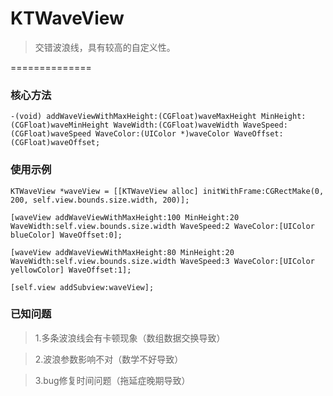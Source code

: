 # KTWaveView

>交错波浪线，具有较高的自定义性。

==============
### 核心方法

```
-(void) addWaveViewWithMaxHeight:(CGFloat)waveMaxHeight MinHeight:(CGFloat)waveMinHeight WaveWidth:(CGFloat)waveWidth WaveSpeed:(CGFloat)waveSpeed WaveColor:(UIColor *)waveColor WaveOffset:(CGFloat)waveOffset;
```

### 使用示例
```
KTWaveView *waveView = [[KTWaveView alloc] initWithFrame:CGRectMake(0, 200, self.view.bounds.size.width, 200)];

[waveView addWaveViewWithMaxHeight:100 MinHeight:20 WaveWidth:self.view.bounds.size.width WaveSpeed:2 WaveColor:[UIColor blueColor] WaveOffset:0];

[waveView addWaveViewWithMaxHeight:80 MinHeight:20 WaveWidth:self.view.bounds.size.width WaveSpeed:3 WaveColor:[UIColor yellowColor] WaveOffset:1];

[self.view addSubview:waveView];
```
### 已知问题
> 1.多条波浪线会有卡顿现象（数组数据交换导致）

> 2.波浪参数影响不对（数学不好导致）

> 3.bug修复时间问题（拖延症晚期导致）
